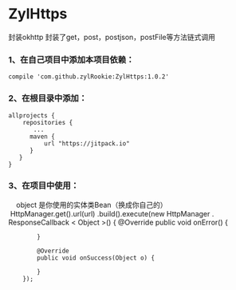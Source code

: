 # ZylHttps
封装okhttp 封装了get，post，postjson，postFile等方法链式调用

### 1、在自己项目中添加本项目依赖：

    compile 'com.github.zylRookie:ZylHttps:1.0.2'

### 2、在根目录中添加：

    allprojects {
        repositories {
           ...
          maven {
              url "https://jitpack.io"
          }
       }
    }
  
 ### 3、在项目中使用：

     object 是你使用的实体类Bean（换成你自己的）
     HttpManager.get().url(url)
                .build().execute(new HttpManager . ResponseCallback < Object >() {
            @Override
            public void onError() {

            }

            @Override
            public void onSuccess(Object o) {

            }
        });
